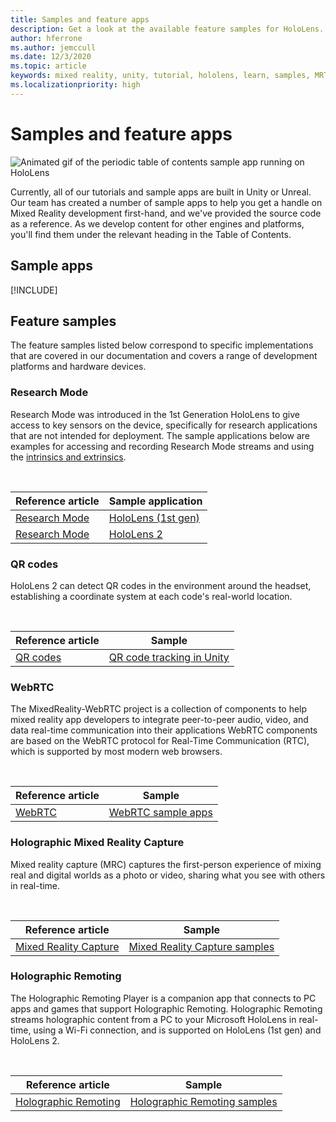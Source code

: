 ```yaml
---
title: Samples and feature apps
description: Get a look at the available feature samples for HoloLens.
author: hferrone
ms.author: jemccull
ms.date: 12/3/2020
ms.topic: article
keywords: mixed reality, unity, tutorial, hololens, learn, samples, MRTK, research mode, HoloLens 2, qr codes, WebRTC, mixed reality capture, holographic remoting, UX Tools
ms.localizationpriority: high
---
```


# Samples and feature apps

![Animated gif of the periodic table of contents sample app running on HoloLens](https://user-images.githubusercontent.com/13754172/90335383-ab391e80-e00f-11ea-8a6c-b61aa910b83d.gif)

Currently, all of our tutorials and sample apps are built in Unity or Unreal. Our team has created a number of sample apps to help you get a handle on Mixed Reality development first-hand, and we've provided the source code as a reference. As we develop content for other engines and platforms, you'll find them under the relevant heading in the Table of Contents.

## Sample apps

[!INCLUDE[](includes/tabs-samples.md)]

## Feature samples

The feature samples listed below correspond to specific implementations that are covered in our documentation and covers a range of development platforms and hardware devices.

### Research Mode

Research Mode was introduced in the 1st Generation HoloLens to give access to key sensors on the device, specifically for research applications that are not intended for deployment. The sample applications below are examples for accessing and recording Research Mode streams and using the [intrinsics and extrinsics](https://docs.microsoft.com/windows/mixed-reality/locatable-camera#locating-the-device-camera-in-the-world).

<br>

| Reference article | Sample application |
| --- | --- |
| [Research Mode](platform-capabilities-and-apis/research-mode.md) | [HoloLens (1st gen)](https://github.com/microsoft/HoloLensForCV/tree/master/Samples) |
| [Research Mode](platform-capabilities-and-apis/research-mode.md) | [HoloLens 2](https://github.com/microsoft/HoloLens2ForCV/tree/main/Samples) |

### QR codes

HoloLens 2 can detect QR codes in the environment around the headset, establishing a coordinate system at each code's real-world location.

<br>

| Reference article | Sample |
| --- | --- |
| [QR codes](platform-capabilities-and-apis/qr-code-tracking.md) | [QR code tracking in Unity](https://github.com/chgatla-microsoft/QRTracking/tree/master/SampleQRCodes) |

### WebRTC

The MixedReality-WebRTC project is a collection of components to help mixed reality app developers to integrate peer-to-peer audio, video, and data real-time communication into their applications WebRTC components are based on the WebRTC protocol for Real-Time Communication (RTC), which is supported by most modern web browsers.

<br>

| Reference article | Sample |
| --- | --- |
| [WebRTC](https://microsoft.github.io/MixedReality-WebRTC) | [WebRTC sample apps](https://github.com/microsoft/MixedReality-WebRTC/tree/master/examples) |

### Holographic Mixed Reality Capture

Mixed reality capture (MRC) captures the first-person experience of mixing real and digital worlds as a photo or video, sharing what you see with others in real-time.

<br>

| Reference article | Sample |
| --- | --- |
| [Mixed Reality Capture](platform-capabilities-and-apis/mixed-reality-capture-for-developers.md) | [Mixed Reality Capture samples](https://docs.microsoft.com/samples/microsoft/windows-universal-samples/holographicmixedrealitycapture/) |

### Holographic Remoting

The Holographic Remoting Player is a companion app that connects to PC apps and games that support Holographic Remoting. Holographic Remoting streams holographic content from a PC to your Microsoft HoloLens in real-time, using a Wi-Fi connection, and is supported on HoloLens (1st gen) and HoloLens 2.

<br>

| Reference article | Sample |
| --- | --- |
| [Holographic Remoting](platform-capabilities-and-apis/holographic-remoting-player.md) | [Holographic Remoting samples](https://github.com/microsoft/MixedReality-HolographicRemoting-Samples) |